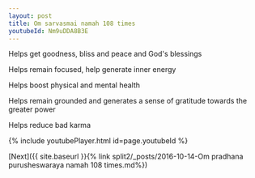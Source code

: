 ```yaml
---
layout: post
title: Om sarvasmai namah 108 times
youtubeId: Nm9uDDA8B3E
---
```

 
 
Helps get goodness, bliss and peace and God's blessings
 
Helps remain focused, help generate inner energy 
 
Helps boost physical and mental health 
 
Helps remain grounded and generates a sense of gratitude towards the greater power 
 
Helps reduce bad karma
 
 
 
 


{% include youtubePlayer.html id=page.youtubeId %}
 
[Next]({{ site.baseurl }}{% link  split2/_posts/2016-10-14-Om pradhana purusheswaraya namah 108 times.md%})
 
